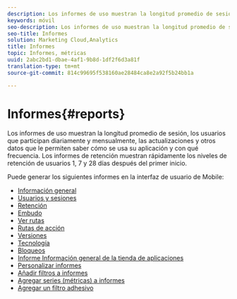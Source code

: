 ```yaml
---
description: Los informes de uso muestran la longitud promedio de sesión, los usuarios que participan diariamente y mensualmente, las actualizaciones y otros datos que le permiten saber cómo se usa su aplicación y con qué frecuencia. Los informes de retención muestran rápidamente los niveles de retención de usuarios 1, 7 y 28 días después del primer inicio.
keywords: móvil
seo-description: Los informes de uso muestran la longitud promedio de sesión, los usuarios que participan diariamente y mensualmente, las actualizaciones y otros datos que le permiten saber cómo se usa su aplicación y con qué frecuencia. Los informes de retención muestran rápidamente los niveles de retención de usuarios 1, 7 y 28 días después del primer inicio.
seo-title: Informes
solution: Marketing Cloud,Analytics
title: Informes
topic: Informes, métricas
uuid: 2abc2bd1-dbae-4af1-9b8d-1df2f6d3a81f
translation-type: tm+mt
source-git-commit: 814c99695f538160ae28484ca8e2a92f5b24bb1a

---
```



# Informes{#reports}

Los informes de uso muestran la longitud promedio de sesión, los usuarios que participan diariamente y mensualmente, las actualizaciones y otros datos que le permiten saber cómo se usa su aplicación y con qué frecuencia. Los informes de retención muestran rápidamente los niveles de retención de usuarios 1, 7 y 28 días después del primer inicio.

Puede generar los siguientes informes en la interfaz de usuario de Mobile:

* [Información general](/help/using/usage/usage-overview.md)
* [Usuarios y sesiones](/help/using/usage/users-sessions.md)
* [Retención](/help/using/usage/reports-retention.md)
* [Embudo](/help/using/usage/reports-funnel.md)
* [Ver rutas](/help/using/usage/reports-view-paths.md)
* [Rutas de acción](/help/using/usage/reports-action-paths.md)
* [Versiones](/help/using/usage/c-reports-versions.md)
* [Tecnología](/help/using/usage/reports-technology.md)
* [Bloqueos](/help/using/usage/c-crashes.md)
* [Informe Información general de la tienda de aplicaciones](/help/using/usage/c-app-store-store-performance.md)
* [Personalizar informes](/help/using/usage/reports-customize/reports-customize.md)
* [Añadir filtros a informes](/help/using/usage/reports-customize/t-reports-customize.md)
* [Agregar series (métricas) a informes](/help/using/usage/reports-customize/t-reports-series.md)
* [Agregar un filtro adhesivo](/help/using/usage/reports-customize/t-sticky-filter.md)
